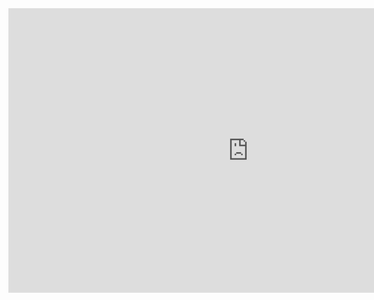    <iframe src="https://www.canva.com/design/DAGGYfTVDFU/2okhskRT1PITlyavT1AAOA/view" frameborder="0" width="960" height="569" allowfullscreen="true" mozallowfullscreen="true" webkitallowfullscreen="true"></iframe>
